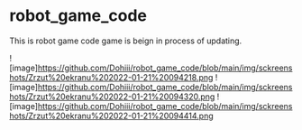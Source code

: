 # robot_game_code
This is robot game code game is beign in process of updating.

![image]https://github.com/Dohiii/robot_game_code/blob/main/img/sckreenshots/Zrzut%20ekranu%202022-01-21%20094218.png
![image]https://github.com/Dohiii/robot_game_code/blob/main/img/sckreenshots/Zrzut%20ekranu%202022-01-21%20094320.png
![image]https://github.com/Dohiii/robot_game_code/blob/main/img/sckreenshots/Zrzut%20ekranu%202022-01-21%20094414.png
